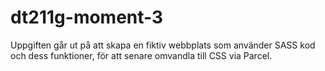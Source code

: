 # dt211g-moment-3

Uppgiften går ut på att skapa en fiktiv webbplats som använder SASS kod och dess funktioner, för att senare omvandla till CSS via Parcel.
